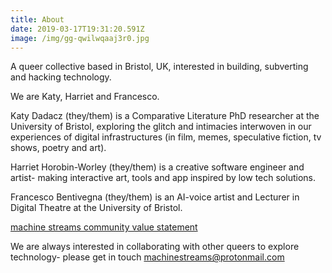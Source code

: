 ```yaml
---
title: About
date: 2019-03-17T19:31:20.591Z
image: /img/gg-qwilwqaaj3r0.jpg
---
```

A queer collective based in Bristol, UK, interested in building, subverting and hacking technology.

We are Katy, Harriet and Francesco. 

Katy Dadacz (they/them) is a Comparative Literature PhD researcher at the University of Bristol, exploring the glitch and intimacies interwoven in our experiences of digital infrastructures (in film, memes, speculative fiction, tv shows, poetry and art).

Harriet Horobin-Worley (they/them) is a creative software engineer and artist- making interactive art, tools and app inspired by low tech solutions.

Francesco Bentivegna (they/them) is an AI-voice artist and Lecturer in Digital Theatre at the University of Bristol.

[machine streams community value statement](https://pad.constantvzw.org/p/machinestreamsvaluestatement)

[](https://pad.constantvzw.org/p/machinestreamsvaluestatement)

[](https://pad.constantvzw.org/p/machinestreamsvaluestatement)

[](https://pad.constantvzw.org/p/machinestreamsvaluestatement)We are always interested in collaborating with other queers to explore technology- please get in touch machinestreams@protonmail.com[](https://pad.constantvzw.org/p/machinestreamsvaluestatement)
